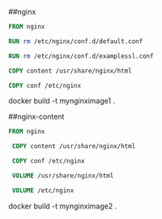 ##nginx
```Dockerfile
FROM nginx

RUN rm /etc/nginx/conf.d/default.conf

RUN rm /etc/nginx/conf.d/examplessl.conf

COPY content /usr/share/nginx/html

COPY conf /etc/nginx
```


docker build -t mynginximage1 .

##nginx-content

```Dockerfile
FROM nginx

 COPY content /usr/share/nginx/html

 COPY conf /etc/nginx

 VOLUME /usr/share/nginx/html

 VOLUME /etc/nginx
```

 docker build -t mynginximage2 .